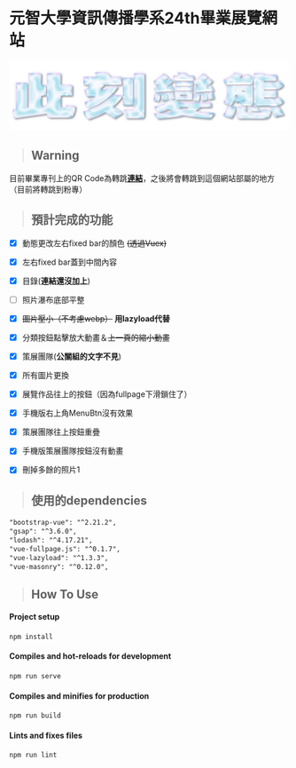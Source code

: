# 元智大學資訊傳播學系24th畢業展覽網站

![](https://github.com/tsungyu927/yzuic-exhibition-web/blob/master/src/assets/logo/horizontal-logo.png)

>## **Warning**
目前畢業專刊上的QR Code為轉跳[**連結**](https://exhibitionweb-45da9.web.app/)，之後將會轉跳到這個網站部屬的地方（目前將轉跳到粉專）

>## **預計完成的功能**

- [x] 動態更改左右fixed bar的顏色 ~~(透過Vuex)~~
- [x] 左右fixed bar蓋到中間內容
- [x] 目錄(**連結還沒加上**)
- [ ] 照片瀑布底部平整
- [x] ~~圖片壓小（不考慮webp）~~ **用lazyload代替**
- [x] 分類按鈕點擊放大動畫＆~~上一頁的縮小動畫~~
- [x] 策展團隊(**公關組的文字不見**)
- [x] 所有圖片更換
- [x] 展覽作品往上的按鈕（因為fullpage下滑鎖住了）
- [x] 手機版右上角MenuBtn沒有效果
- [x] 策展團隊往上按鈕重疊
- [x] 手機版策展團隊按鈕沒有動畫
- [x] 刪掉多餘的照片1


>## **使用的dependencies**
```
"bootstrap-vue": "^2.21.2",
"gsap": "^3.6.0",
"lodash": "^4.17.21",
"vue-fullpage.js": "^0.1.7",
"vue-lazyload": "^1.3.3",
"vue-masonry": "^0.12.0",
```

>## **How To Use**
#### Project setup
```
npm install
```

#### Compiles and hot-reloads for development
```
npm run serve
```

#### Compiles and minifies for production
```
npm run build
```

#### Lints and fixes files
```
npm run lint
```

